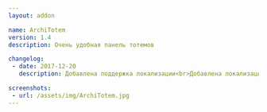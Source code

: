 ```yaml
---
layout: addon

name: ArchiTotem
version: 1.4
description: Очень удобная панель тотемов

changelog:
 - date: 2017-12-20
   description: Добавлена поддержка локализации<br>Добавлена локализация ruRU<br>Добавлена команда «debug»<br>Добавлены сообщения об ошибках, если введены недопустимые переменные<br>Новый стиль для печати, ошибок, отладочных сообщений<br>Небольшая оптимизация и очистка кода

screenshots:
 - url: /assets/img/ArchiTotem.jpg
---
```

